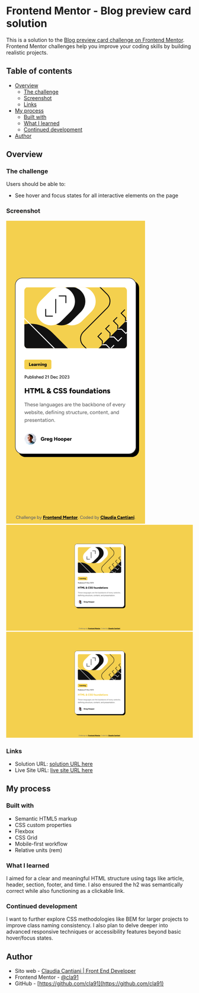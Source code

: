 # Frontend Mentor - Blog preview card solution

This is a solution to the [Blog preview card challenge on Frontend Mentor](https://www.frontendmentor.io/challenges/blog-preview-card-ckPaj01IcS). Frontend Mentor challenges help you improve your coding skills by building realistic projects.

## Table of contents

- [Overview](#overview)
  - [The challenge](#the-challenge)
  - [Screenshot](#screenshot)
  - [Links](#links)
- [My process](#my-process)
  - [Built with](#built-with)
  - [What I learned](#what-i-learned)
  - [Continued development](#continued-development)
- [Author](#author)

## Overview

### The challenge

Users should be able to:

- See hover and focus states for all interactive elements on the page

### Screenshot

![](./Screenshot-mobile.png)
![](./Screenshot-desktop.png)
![](./Screenshot-desktop-hover.png)

### Links

- Solution URL: [solution URL here](https://www.frontendmentor.io/solutions/blog-post-preview-with-semantic-html-P26ZErE-Bs)
- Live Site URL: [live site URL here](https://cla91.github.io/blog-preview-card-main/)

## My process

### Built with

- Semantic HTML5 markup
- CSS custom properties
- Flexbox
- CSS Grid
- Mobile-first workflow
- Relative units (rem)

### What I learned

I aimed for a clear and meaningful HTML structure using tags like article, header, section, footer, and time. I also ensured the h2 was semantically correct while also functioning as a clickable link.

### Continued development

I want to further explore CSS methodologies like BEM for larger projects to improve class naming consistency. I also plan to delve deeper into advanced responsive techniques or accessibility features beyond basic hover/focus states.

## Author

- Sito web - [Claudia Cantiani | Front End Developer](https://cla91.github.io/)
- Frontend Mentor - [@cla91](https://www.frontendmentor.io/profile/cla91)
- GitHub - [https://github.com/cla91](https://github.com/cla91)
